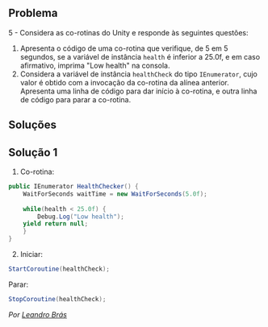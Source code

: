 ## Problema

5 - Considera as co-rotinas do Unity e responde às seguintes questões:

1. Apresenta o código de uma co-rotina que verifique, de 5 em 5 segundos, se a
   variável de instância `health` é inferior a 25.0f, e em caso afirmativo,
   imprima "Low health" na consola.
2. Considera a variável de instância `healthCheck` do tipo `IEnumerator`, cujo
   valor é obtido com a invocação da co-rotina da alínea anterior. Apresenta
   uma linha de código para dar início à co-rotina, e outra linha de código
   para parar a co-rotina.

## Soluções

## Solução 1

1. Co-rotina:

```cs
public IEnumerator HealthChecker() {
    WaitForSeconds waitTime = new WaitForSeconds(5.0f);
    
    while(health < 25.0f) {
        Debug.Log("Low health");
	yield return null;
    }
}
```

2. Iniciar:

```cs
StartCoroutine(healthCheck);
```

Parar:

```cs
StopCoroutine(healthCheck);
```

*Por [Leandro Brás](https://github.com/xShadoWalkeR)*